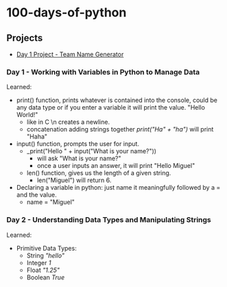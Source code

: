 # 100-days-of-python

## Projects
- [Day 1 Project - Team Name Generator](https://repl.it/join/butaniba-rmdpalo)

### Day 1 - Working with Variables in Python to Manage Data
Learned: 
- print() function, prints whatever is contained into the console, could be any data type or if you enter a variable it will print the value. "Hello World!" 
  - like in C \n creates a newline.
  - concatenation adding strings together _print("Ha" + "ha")_ will print "Haha"
- input() function, prompts the user for input.
  - _print("Hello " + input("What is your name?"))
    - will ask "What is your name?"
    - once a user inputs an answer, it will print "Hello Miguel"
  - len() function, gives us the length of a given string.
    - len("Miguel") will return 6.
- Declaring a variable in python: just name it meaningfully followed by a = and the value.
  - name = "Miguel"
### Day 2 - Understanding Data Types and Manipulating Strings
Learned:
- Primitive Data Types: 
  - String _"hello"_
  - Integer _1_
  - Float _"1.25"_
  - Boolean _True_
